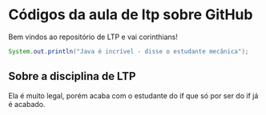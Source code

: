 # Códigos da aula de ltp sobre GitHub
Bem vindos ao repositório de LTP e vai corinthians!
```java
System.out.println("Java é incrível - disse o estudante mecânica");
```

## Sobre a disciplina de LTP 
Ela é muito legal, porém acaba com o estudante do if que só por ser do if já é acabado.
